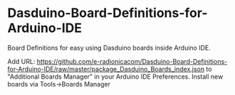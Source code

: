 # Dasduino-Board-Definitions-for-Arduino-IDE
Board Definitions for easy using Dasduino boards inside Arduino IDE.

Add URL: https://github.com/e-radionicacom/Dasduino-Board-Definitions-for-Arduino-IDE/raw/master/package_Dasduino_Boards_index.json to "Additional Boards Manager" in your Arduino IDE Preferences. Install new boards via Tools->Boards Manager
